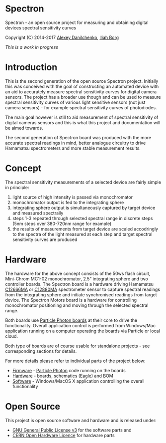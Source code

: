 # Spectron

Spectron - an open source project for measuring and obtaining digital devices spectral sensitivity curves

Copyright (C) 2014-2017 [Alexey Danilchenko](mailto:alexey.danilchenko@gmail.com), [Iliah Borg](mailto:iliah.i.borg@gmail.com)

*This is a work in progress*

# Introduction

This is the second generation of the open source Spectron project.  Initially this was conceived with the goal of constructing an automated device with an aid to accurately measure spectral sensitivity curves for digital camera sensors. The project has a broader use though and can be used to measure spectral sensitivity curves of various light sensitive sensors (not just camera sensors) - for example spectral sensitivity curves of photodiodes.

The main goal however is still to aid measurement of spectral sensitivity of digital cameras sensors and this is what this project and documentation will be aimed towards.

The second generation of Spectron board was produced with the more accurate spectral readings in mind, better analogue circuitry to drive Hamamatsu spectrometers and more stable measurement results.

# Concept

The spectral sensitivity measurements of a selected device are fairly simple in principle:

1. light source of high intensity is passed via monochromator
2. monochromator output is fed to the integrating sphere 
3. integrating sphere output is simultaneously captured by target device and measured spectrally
4. steps 1-3 repeated through selected spectral range in discrete steps (5nm steps over 380-720nm range for example)
5. the results of measurements from target device are scaled accodringly to the spectra of the light measured at each step and target spectral sensitivity curves are produced

# Hardware

The hardware for the above concept consists of the 50ws flash circuit, Mini-Chrom MC1-02 monochromator, 2.5" integrating sphere and two controller boards. The Spectron board is a hardware driving Hamamatsu [C12666MA](http://www.hamamatsu.com/jp/en/C12666MA.html) or [C12880MA](http://www.hamamatsu.com/jp/en/C12880MA.html) spectrometer sensor to capture spectral readings from the integrating sphere and initiate synchronised readings from target device. The Spectron Motors board is a hardware for controlling monochromator positioning and moving through the selected spectral range.

Both boards use [Particle Photon boards](https://www.particle.io/products/hardware/photon-wifi-dev-kit) at their core to drive the functionality. Overall application control is performed from Windows/Mac application running on a computer operating the boards via Particle or local cloud.

Both type of boards are of course usable for standalone projects - see corresponding sections for details.

For more details please refer to individual parts of the project below:

* [Firmware](firmware) - [Particle Photon](https://www.particle.io/products/hardware/photon-wifi-dev-kit) code running on the boards
* [Hardware](hardware) - boards, schematics (Eagle) and BOM 
* [Software](software) - Windows/MacOS X application controlling the overall functionality

# Open Source

This project is open source software and hardware and is released under:

* [GNU General Public License v3](https://www.gnu.org/licenses/gpl-3.0.en.html) for the software parts and 
* [CERN Open Hardware Licence]( http://www.ohwr.org/attachments/735/CERNOHLv1_1.txt) for hardware parts
